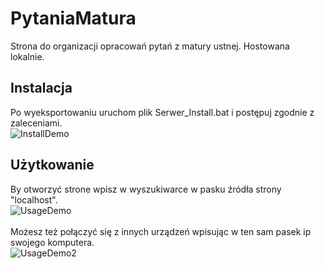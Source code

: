 # PytaniaMatura
Strona do organizacji opracowań pytań z matury ustnej. Hostowana lokalnie.

## Instalacja
Po wyeksportowaniu uruchom plik Serwer_Install.bat i postępuj zgodnie z zaleceniami.
<br>
![InstallDemo](../Images/InstalledFolder.png?raw=true)
## Użytkowanie
By otworzyć strone wpisz w wyszukiwarce w pasku źródła strony "localhost".
<br>
![UsageDemo](../Images/LocalHost.png?raw=true)
<br><br>
Możesz też połączyć się z innych urządzeń wpisując w ten sam pasek ip swojego komputera.
<br>
![UsageDemo2](../Images/IPKomputera.png?raw=true)
